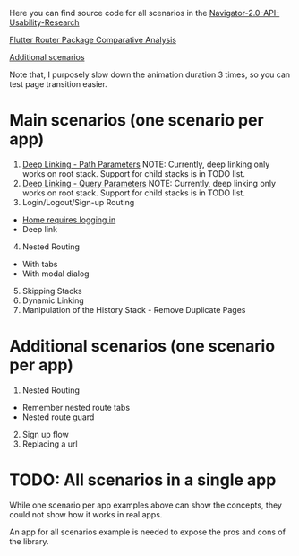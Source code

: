 Here you can find source code for all scenarios in
the [Navigator-2.0-API-Usability-Research](https://github.com/flutter/uxr/wiki/Navigator-2.0-API-Usability-Research)

[Flutter Router Package Comparative Analysis](https://github.com/flutter/uxr/blob/master/nav2-usability/comparative-analysis/README.md)

[Additional scenarios](https://github.com/flutter/uxr/issues/20)

Note that, I purposely slow down the animation duration 3 times, so you can test page transition easier.

# Main scenarios (one scenario per app)

1. [Deep Linking - Path Parameters](1-deep-linking-path-parameters)
   NOTE: Currently, deep linking only works on root stack. Support for child stacks is in TODO list.
2. [Deep Linking - Query Parameters](2-deep-linking-query-parameters)
   NOTE: Currently, deep linking only works on root stack. Support for child stacks is in TODO list.
3. Login/Logout/Sign-up Routing

* [Home requires logging in](3a-authentication-home)
* Deep link

4. Nested Routing

* With tabs
* With modal dialog

5. Skipping Stacks
6. Dynamic Linking
7. Manipulation of the History Stack - Remove Duplicate Pages

# Additional scenarios (one scenario per app)

1. Nested Routing

* Remember nested route tabs
* Nested route guard

2. Sign up flow
3. Replacing a url

# TODO: All scenarios in a single app

While one scenario per app examples above can show the concepts, they could not show how it works in real apps.

An app for all scenarios example is needed to expose the pros and cons of the library.
